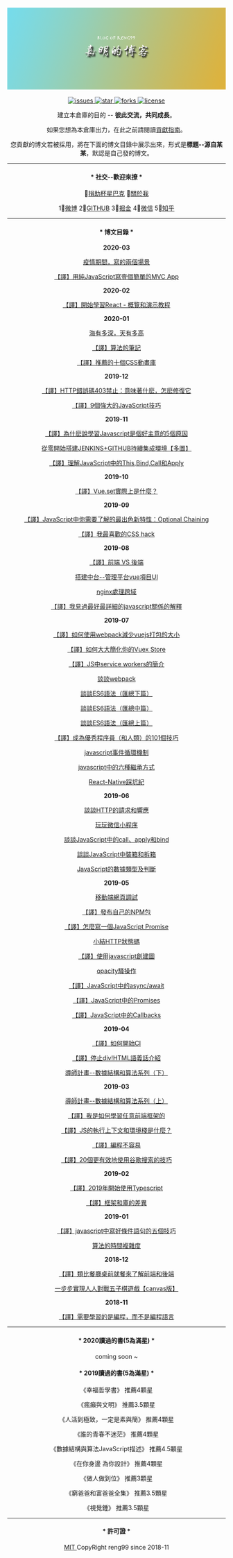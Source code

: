 <p align="center"><a href="https://github.com/reng99/blogs"><img src="./src/imgs/banner.png" alt="banner" /></a></p>

<p align="center">
    <a href="https://github.com/reng99/blogs/issues">
        <img src="https://img.shields.io/github/issues/reng99/blogs.svg" alt="issues"/>
    </a>
    <a href="https://github.com/reng99/blogs/stargazers">
        <img src="https://img.shields.io/github/stars/reng99/blogs.svg" alt="star"/>
    </a>
    <a href="https://github.com/reng99/blogs/network/members">
        <img src="https://img.shields.io/github/forks/reng99/blogs.svg" alt="forks"/>
    </a>
    <a href="https://github.com/reng99/blogs/blob/master/LICENSE">
        <img src="https://img.shields.io/github/license/reng99/blogs.svg" alt="license"/>
    </a>
</p>

<p align="center">建立本倉庫的目的 -- <b>彼此交流，共同成長</b>。</p>
<p align="center">如果您想為本倉庫出力，在此之前請閱讀<a href="./CONTRIBUTING.md">貢獻指南</a>。</p>
<p align="center">您貢獻的博文若被採用，將在下面的博文目錄中展示出來，形式是<b>標題--源自某某</b>，默認是自己發的博文。</p>

<hr />

<h4 align="center">* 社交--歡迎來撩 *</h4>

<p align="center">
    💓<a href="./src/other/donate.md">捐助杯星巴克</a>
    🏃<a href="./src/other/resume.md">關於我</a>
</p>
<p align="center">
    1⃣️<a href="https://weibo.com/reng99">微博</a> 
    2⃣️<a href="https://github.com/reng99">GITHUB</a> 
    3⃣️<a href="https://juejin.im/user/5a00493f5188252c224d6475">掘金</a> 
    4⃣️<a href="./src/other/resume.md">微信</a> 
    5⃣️<a href="https://www.zhihu.com/people/reng99/activities">知乎</a> 
</p>

<hr />

<h4 align="center">* 博文目錄 *</h4>
<p align="center"><b>2020-03</b></p> 
<p align="center"><a href="https://github.com/reng99/blogs/issues/62">疫情期間，寫的兩個場景</a></p>
<p align="center"><a href="https://github.com/reng99/blogs/issues/61">【譯】用純JavaScript寫壹個簡單的MVC App</a></p>

<p align="center"><b>2020-02</b></p> 
<p align="center"><a href="https://github.com/reng99/blogs/issues/59">【譯】開始學習React - 概覽和演示教程 </a></p>

<p align="center"><b>2020-01</b></p> 
<p align="center"><a href="https://github.com/reng99/blogs/issues/58">海有多深，天有多高</a></p>
<p align="center"><a href="https://github.com/reng99/blogs/issues/57">【譯】算法的筆記</a></p>
<p align="center"><a href="https://github.com/reng99/blogs/issues/56">【譯】推薦的十個CSS動畫庫</a></p>

<p align="center"><b>2019-12</b></p>
<p align="center"><a href="https://github.com/reng99/blogs/issues/55">【譯】HTTP錯誤碼403禁止：意味著什麽，怎麽修復它</a></p>
<p align="center"><a href="https://github.com/reng99/blogs/issues/54">【譯】9個強大的JavaScript技巧</a></p>

<p align="center"><b>2019-11</b></p>
<p align="center"><a href="https://github.com/reng99/blogs/issues/53">【譯】為什麽說學習Javascript是個好主意的5個原因</a></p>
<p align="center"><a href="https://github.com/reng99/blogs/issues/51">從零開始搭建JENKINS+GITHUB持續集成環境【多圖】</a></p>
<p align="center"><a href="https://github.com/reng99/blogs/issues/50">【譯】理解JavaScript中的This,Bind,Call和Apply</a></p>

<p align="center"><b>2019-10</b></p>
<p align="center"><a href="https://github.com/reng99/blogs/issues/49">【譯】Vue.set實際上是什麼？</a></p>

<p align="center"><b>2019-09</b></p>
<p align="center"><a href="https://github.com/reng99/blogs/issues/48">【譯】JavaScript中你需要了解的最出色新特性：Optional Chaining</a></p>
<p align="center"><a href="https://github.com/reng99/blogs/issues/47">【譯】我最喜歡的CSS hack</a></p>

<p align="center"><b>2019-08</b></p>
<p align="center"><a href="https://github.com/reng99/blogs/issues/46">【譯】前端 VS 後端</a></p>
<p align="center"><a href="https://github.com/reng99/blogs/issues/45">搭建中台--管理平台vue項目UI</a></p>
<p align="center"><a href="https://github.com/reng99/blogs/issues/44">nginx處理跨域</a></p>
<p align="center"><a href="https://github.com/reng99/blogs/issues/43">【譯】我見過最好最詳細的javascript關係的解釋</a></p>

<p align="center"><b>2019-07</b></p>
<p align="center"><a href="https://github.com/reng99/blogs/issues/42">【譯】如何使用webpack減少vuejs打包的大小</a></p>
<p align="center"><a href="https://github.com/reng99/blogs/issues/41">【譯】如何大大簡化你的Vuex Store</a></p>
<p align="center"><a href="https://github.com/reng99/blogs/issues/40">【譯】JS中service workers的簡介</a></p>
<p align="center"><a href="https://github.com/reng99/blogs/issues/39">談談webpack</a></p>
<p align="center"><a href="https://github.com/reng99/blogs/issues/38">談談ES6語法（匯總下篇）</a></p>
<p align="center"><a href="https://github.com/reng99/blogs/issues/37">談談ES6語法（匯總中篇）</a></p>
<p align="center"><a href="https://github.com/reng99/blogs/issues/36">談談ES6語法（匯總上篇）</a></p>
<p align="center"><a href="https://github.com/reng99/blogs/issues/35">【譯】成為優秀程序員（和人類）的101個技巧</a></p>
<p align="center"><a href="https://github.com/reng99/blogs/issues/34">javascript事件循環機制</a></p>
<p align="center"><a href="https://github.com/reng99/blogs/issues/33">javascript中的六種繼承方式</a></p>
<p align="center"><a href="https://github.com/reng99/blogs/issues/32">React-Native踩坑紀</a></p>

<p align="center"><b>2019-06</b></p> 
<p align="center"><a href="https://github.com/reng99/blogs/issues/31">談談HTTP的請求和響應</a></p>
<p align="center"><a href="https://github.com/reng99/blogs/issues/30">玩玩微信小程序</a></p>
<p align="center"><a href="https://github.com/reng99/blogs/issues/29">談談JavaScript中的call、apply和bind</a></p>
<p align="center"><a href="https://github.com/reng99/blogs/issues/28">談談JavaScript中裝箱和拆箱</a></p>
<p align="center"><a href="https://github.com/reng99/blogs/issues/27">JavaScript的數據類型及判斷</a></p>

<p align="center"><b>2019-05</b></p>
<p align="center"><a href="https://github.com/reng99/blogs/issues/26">移動端網頁調試</a></p>
<p align="center"><a href="https://github.com/reng99/blogs/issues/25">【譯】發布自己的NPM包</a></p>
<p align="center"><a href="https://github.com/reng99/blogs/issues/24">【譯】怎麼寫一個JavaScript Promise</a></p>
<p align="center"><a href="https://github.com/reng99/blogs/issues/23">小結HTTP狀態碼</a></p>
<p align="center"><a href="https://github.com/reng99/blogs/issues/22">【譯】使用javascript創建圖</a></p>
<p align="center"><a href="https://github.com/reng99/blogs/issues/21">opacity騷操作</a></p>
<p align="center"><a href="https://github.com/reng99/blogs/issues/20">【譯】JavaScript中的async/await</a></p>
<p align="center"><a href="https://github.com/reng99/blogs/issues/19">【譯】JavaScript中的Promises</a></p>
<p align="center"><a href="https://github.com/reng99/blogs/issues/18">【譯】JavaScript中的Callbacks</a></p>

<p align="center"><b>2019-04</b></p>
<p align="center"><a href="https://github.com/reng99/blogs/issues/17">【譯】如何開始CI</a></p>
<p align="center"><a href="https://github.com/reng99/blogs/issues/16">【譯】停止div!HTML語義話介紹</a></p>
<p align="center"><a href="https://github.com/reng99/blogs/issues/15">導師計畫--數據結構和算法系列（下）</a></p>

<p align="center"><b>2019-03</b></p>
<p align="center"><a href="https://github.com/reng99/blogs/issues/14">導師計畫--數據結構和算法系列（上）</a></p>
<p align="center"><a href="https://github.com/reng99/blogs/issues/12">【譯】我是如何學習任意前端框架的</a></p>
<p align="center"><a href="https://github.com/reng99/blogs/issues/11">【譯】JS的執行上下文和環境棧是什麼？</a></p>
<p align="center"><a href="https://github.com/reng99/blogs/issues/10">【譯】編程不容易</a></p>
<p align="center"><a href="https://github.com/reng99/blogs/issues/9">【譯】20個更有效地使用谷歌搜索的技巧</a></p>

<p align="center"><b align="center">2019-02</b></p>
<p align="center"><a href="https://github.com/reng99/blogs/issues/8">【譯】2019年開始使用Typescript</a></p>
<p align="center"><a href="https://github.com/reng99/blogs/issues/7">【譯】框架和庫的差異</a></p>

<p align="center"><b>2019-01</b></p>
<p align="center"><a href="https://github.com/reng99/blogs/issues/6">【譯】javascript中寫好條件語句的五個技巧</a></p>
<p align="center"><a href="https://github.com/reng99/blogs/issues/5">算法的時間複雜度</a></p>

<p align="center"><b>2018-12</b></p>
<p align="center"><a href="https://github.com/reng99/blogs/issues/4">【譯】類比餐廳桌前就餐來了解前端和後端</a></p>
<p align="center"><a href="https://github.com/reng99/blogs/issues/3">一步步實現人人對戰五子棋遊戲【canvas版】</a></p>

<p align="center"><b>2018-11</b></center>
<p align="center"><a href="https://github.com/reng99/blogs/issues/1">【譯】需要學習的是編程，而不是編程語言</a></p>

<hr />

<h4 align="center">* 2020讀過的書(5為滿星) *</h4>
<p align="center">coming soon ~</p>

<h4 align="center">* 2019讀過的書(5為滿星) *</h4>
<p align="center">《幸福哲學書》 推薦4顆星</p>
<p align="center">《瘋癲與文明》 推薦3.5顆星</p>
<p align="center">《人活到極致，一定是素與簡》 推薦4顆星</p>
<p align="center">《誰的青春不迷茫》 推薦4顆星</p>
<p align="center">《數據結構與算法JavaScript描述》 推薦4.5顆星</p>
<p align="center">《在你身邊 為你設計》 推薦4顆星</p>
<p align="center">《做人做到位》 推薦3顆星</p>
<p align="center">《窮爸爸和富爸爸全集》 推薦3.5顆星</p>
<p align="center">《視覺錘》 推薦3.5顆星</p>

<hr />

<h4 align="center">* 許可證 *</h4>
<p align="center"><a href="./LICENSE">MIT </a>CopyRight reng99 since 2018-11</p>

